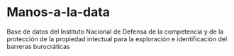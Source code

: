 # Manos-a-la-data

Base de datos del Instituto Nacional de Defensa de la competencia y de la protección de la propiedad intectual para la exploración e identificación del barreras burocráticas
